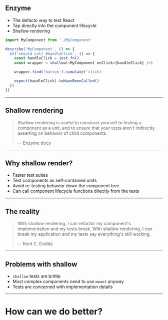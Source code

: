 ## Enzyme

- The defacto way to test React
- Tap directly into the component lifecycle
- Shallow rendering

```js
import MyComponent from './MyComponent'

describe('MyComponent', () => {
  it('should call #handleClick', () => {
    const handleClick = jest.fn()
    const wrapper = shallow(<MyComponent onClick={handleClick} />)

    wrapper.find('button').simulate('click)

    expect(handleClick).toHaveBeenCalled()
  })
})
```

---

## Shallow rendering

> Shallow rendering is useful to constrain yourself to testing a component as a unit, and to ensure that your tests aren't indirectly asserting on behavior of child components.
>
> -- Enzyme docs

---

## Why shallow render?

- Faster test suites
- Test components as self-contained units
- Avoid re-testing behavior down the component tree
- Can call component lifecycle functions directly from the tests

---

## The reality

> With shallow rendering, I can refactor my component's implementation and my tests break. With shallow rendering, I can break my application and my tests say everything's still working.
>
> -- Kent C. Dodds

---

## Problems with shallow

- `shallow` tests are brittle
- Most complex components need to use `mount` anyway
- Tests are concerned with implementation details

---

# How can we do better?
